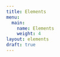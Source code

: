 ```yaml
---
title: Elements
menu:
  main:
    name: Elements
    weight: 4
layout: elements
draft: true
---
```

